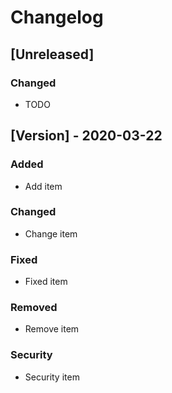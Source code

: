# Changelog

## [Unreleased]

### Changed

- TODO

## [Version] - 2020-03-22

### Added

- Add item

### Changed

- Change item

### Fixed

- Fixed item

### Removed

- Remove item

### Security

- Security item